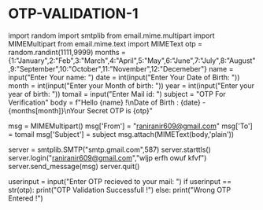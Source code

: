 # OTP-VALIDATION-1
import random
import smtplib
from email.mime.multipart import MIMEMultipart
from email.mime.text import MIMEText
otp = random.randint(1111,9999)
months = {1:"January",2:"Feb",3:"March",4:"April",5:"May",6:"June",7:"July",8:"August",9:"September",10:"October",11:"November",12:"Decemeber"}
name = input("Enter Your name: ")
date = int(input("Enter Your Date of Birth: "))
month = int(input("Enter your Month of birth: "))
year = int(input("Enter your year of birth: "))
tomail = input("Enter Mail id: ")
subject = "OTP For Verification"
body = f"Hello {name} !\nDate of Birth : {date} - {months[month]}\nYour Secret OTP is {otp}"

msg = MIMEMultipart()
msg['From'] = "raniranir609@gmail.com"
msg['To'] = tomail
msg['Subject'] = subject
msg.attach(MIMEText(body,'plain'))

server = smtplib.SMTP("smtp.gmail.com",587)
server.starttls()
server.login("raniranir609@gmail.com","wljp erfh owuf kfvf")
server.send_message(msg)
server.quit()

userinput = input("Enter OTP recieved to your mail: ")
if userinput == str(otp):
    print("OTP Validation Successfull !")
else:
    print("Wrong OTP Entered !")

